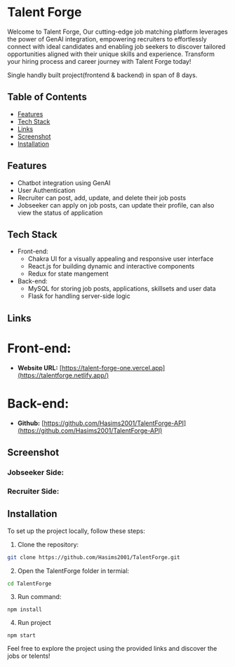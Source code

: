 # Talent Forge

Welcome to Talent Forge, Our cutting-edge job matching platform leverages the power of GenAI integration, empowering recruiters to effortlessly connect with ideal candidates and enabling job seekers to discover tailored opportunities aligned with their unique skills and experience. Transform your hiring process and career journey with Talent Forge today!

 Single handly built project(frontend & backend) in span of 8 days.

## Table of Contents
- [Features](#features)
- [Tech Stack](#Tech-stack)
- [Links](#Links)
- [Screenshot](#Screenshot)
- [Installation](#installation)



## Features

- Chatbot integration using GenAI
- User Authentication
- Recruiter can post, add, update, and delete their job posts
- Jobseeker can apply on job posts, can update their profile, can also view the status of application


## Tech Stack

- Front-end:
  - Chakra UI for a visually appealing and responsive user interface
  - React.js for building dynamic and interactive components
  - Redux for state mangement
- Back-end:
  - MySQL for storing job posts, applications, skillsets and user data
  - Flask for handling server-side logic


## Links

# Front-end:

- **Website URL:** [https://talent-forge-one.vercel.app](https://talentforge.netlify.app/)


# Back-end:
- **Github:** [https://github.com/Hasims2001/TalentForge-API](https://github.com/Hasims2001/TalentForge-API) 


## Screenshot
### Jobseeker Side:

### Recruiter Side:

## Installation
To set up the project locally, follow these steps:

1. Clone the repository:

```bash
git clone https://github.com/Hasims2001/TalentForge.git
```

2. Open the TalentForge folder in termial:
```bash
cd TalentForge
```

3. Run command:
```
npm install
```

4. Run project
```
npm start
```


Feel free to explore the project using the provided links and discover the jobs or telents!

